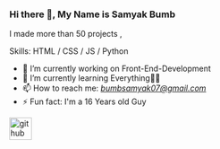 ### Hi there 👋, My Name is Samyak Bumb 
I made more than 50 projects , 

Skills: HTML /  CSS / JS / Python

- 🔭 I’m currently working on Front-End-Development 
- 🌱 I’m currently learning Everything🤣😅 
- 📫 How to reach me: *bumbsamyak07@gmail.com* 
- ⚡ Fun fact: I'm a 16 Years old Guy 


[<img src='https://cdn.jsdelivr.net/npm/simple-icons@3.0.1/icons/github.svg' alt='github' height='40'>](https://github.com/Samyak-Bumb)  

